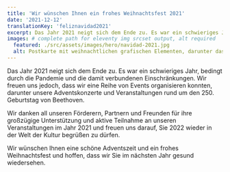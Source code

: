 ```yaml
---
title: 'Wir wünschen Ihnen ein frohes Weihnachtsfest 2021'
date: '2021-12-12'
translationKey: 'feliznavidad2021'
excerpt: Das Jahr 2021 neigt sich dem Ende zu. Es war ein schwieriges Jahr, bedingt durch die Pandemie und die damit verbundenen Einschränkungen.
images: # complete path for eleventy img srcset output, alt required
  featured: ./src/assets/images/hero/navidad-2021.jpg
  alt: Postkarte mit weihnachtlichen grafischen Elementen, darunter das Logo der Fundación Goethe.
---
```


Das Jahr 2021 neigt sich dem Ende zu. Es war ein schwieriges Jahr, bedingt durch die Pandemie und die damit verbundenen Einschränkungen. Wir freuen uns jedoch, dass wir eine Reihe von Events organisieren konnten, darunter unsere Adventskonzerte und Veranstaltungen rund um den 250. Geburtstag von Beethoven.

Wir danken all unseren Förderern, Partnern und Freunden für ihre großzügige Unterstützung und aktive Teilnahme an unseren Veranstaltungen im Jahr 2021 und freuen uns darauf, Sie 2022 wieder in der Welt der Kultur begrüßen zu dürfen.

Wir wünschen Ihnen eine schöne Adventszeit und ein frohes Weihnachtsfest und hoffen, dass wir Sie im nächsten Jahr gesund wiedersehen.
